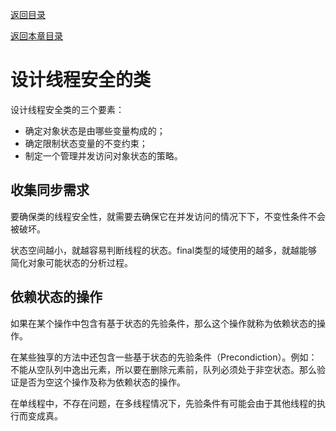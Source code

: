 [返回目录](/README.md)

[返回本章目录](/04/README.md)

# 设计线程安全的类

设计线程安全类的三个要素：

- 确定对象状态是由哪些变量构成的；
- 确定限制状态变量的不变约束；
- 制定一个管理并发访问对象状态的策略。

## 收集同步需求

要确保类的线程安全性，就需要去确保它在并发访问的情况下下，不变性条件不会被破坏。

状态空间越小，就越容易判断线程的状态。final类型的域使用的越多，就越能够简化对象可能状态的分析过程。

## 依赖状态的操作

如果在某个操作中包含有基于状态的先验条件，那么这个操作就称为依赖状态的操作。

在某些独享的方法中还包含一些基于状态的先验条件（Precondiction）。例如：不能从空队列中逸出元素，所以要在删除元素前，队列必须处于非空状态。那么验证是否为空这个操作及称为依赖状态的操作。

在单线程中，不存在问题，在多线程情况下，先验条件有可能会由于其他线程的执行而变成真。